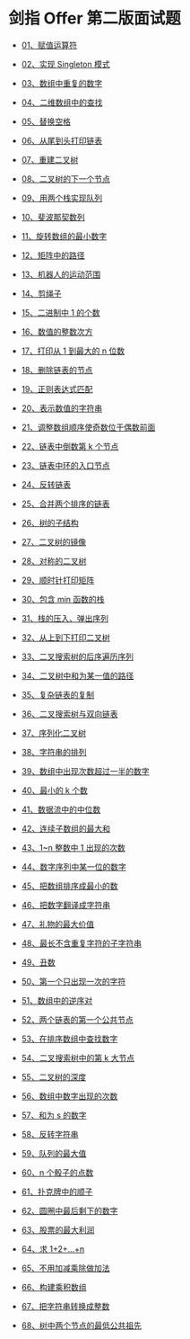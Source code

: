 # 剑指 Offer 第二版面试题

- [01、赋值运算符]()
- [02、实现 Singleton 模式]()
- [03、数组中重复的数字]()
- [04、二维数组中的查找]()
- [05、替换空格]()
- [06、从尾到头打印链表]()
- [07、重建二叉树]()
- [08、二叉树的下一个节点]()
- [09、用两个栈实现队列]()
- [10、斐波那契数列]()

- [11、旋转数组的最小数字]()
- [12、矩阵中的路径]()
- [13、机器人的运动范围]()
- [14、剪绳子]()
- [15、二进制中 1 的个数]()
- [16、数值的整数次方]()
- [17、打印从 1 到最大的 n 位数]()
- [18、删除链表的节点]()
- [19、正则表达式匹配]()
- [20、表示数值的字符串]()

- [21、调整数组顺序使奇数位于偶数前面]()
- [22、链表中倒数第 k 个节点]()
- [23、链表中环的入口节点]()
- [24、反转链表]()
- [25、合并两个排序的链表]()
- [26、树的子结构]()
- [27、二叉树的镜像]()
- [28、对称的二叉树]()
- [29、顺时针打印矩阵]()
- [30、包含 min 函数的栈]()

- [31、栈的压入、弹出序列]()
- [32、从上到下打印二叉树]()
- [33、二叉搜索树的后序遍历序列]()
- [34、二叉树中和为某一值的路径]()
- [35、复杂链表的复制]()
- [36、二叉搜索树与双向链表]()
- [37、序列化二叉树]()
- [38、字符串的排列]()
- [39、数组中出现次数超过一半的数字]()
- [40、最小的 k 个数]()

- [41、数据流中的中位数]()
- [42、连续子数组的最大和]()
- [43、1~n 整数中 1 出现的次数]()
- [44、数字序列中某一位的数字]()
- [45、把数组排序成最小的数]()
- [46、把数字翻译成字符串]()
- [47、礼物的最大价值]()
- [48、最长不含重复字符的子字符串]()
- [49、丑数]()
- [50、第一个只出现一次的字符]()

- [51、数组中的逆序对]()
- [52、两个链表的第一个公共节点]()
- [53、在排序数组中查找数字]()
- [54、二叉搜索树中的第 k 大节点]()
- [55、二叉树的深度]()
- [56、数组中数字出现的次数]()
- [57、和为 s 的数字]()
- [58、反转字符串]()
- [59、队列的最大值]()
- [60、n 个骰子的点数]()

- [61、扑克牌中的顺子]()
- [62、圆圈中最后剩下的数字]()
- [63、股票的最大利润]()
- [64、求 1+2+...+n]()
- [65、不用加减乘除做加法]()
- [66、构建乘积数组]()
- [67、把字符串转换成整数]()
- [68、树中两个节点的最低公共祖先]()
